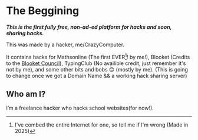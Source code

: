 # The Beggining
***This is the first fully free, non-ad-ed platform for hacks and soon, sharing hacks.***  

This was made by a hacker, me/CrazyComputer.  

It contains hacks for Mathsonline (The first EVER[^1]! by me!), Blooket (Credits to the [Blooket Council](https://github.com/Blooket-Council)), TypingClub (No availible credit, just remember it's not by me), and some other bits and bobs 😊 (mostly by me). (This is going to change once we got a Domain Name && a working hack sharing server)

## Who am I?
I’m a freelance hacker who hacks school websites(for now!).  

[^1]: I've combed the entire Internet for one, so tell me if I'm wrong (Made in 2025)
